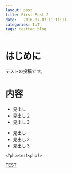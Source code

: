 ```yaml
---
layout: post
title: First Post 2
date:   2016-07-07 11:11:11
categories: IoT
tags: testtag blog
---
```


# はじめに
テストの投稿です。

# 内容
* 見出し
 * 見出し２
  * 見出し３

- 見出し
 - 見出し２
  - 見出し３


```
<?php>test<php?>
```

[TEST](http://www.test.co.jp/)